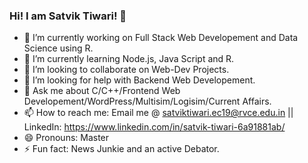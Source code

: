 ### Hi! I am Satvik Tiwari! 👋

- 🔭 I’m currently working on Full Stack Web Developement and Data Science using R.
- 🌱 I’m currently learning Node.js, Java Script and R.
- 👯 I’m looking to collaborate on Web-Dev Projects.
- 🤔 I’m looking for help with Backend Web Developement.
- 💬 Ask me about C/C++/Frontend Web Developement/WordPress/Multisim/Logisim/Current Affairs.
- 📫 How to reach me: Email me @ satviktiwari.ec19@rvce.edu.in || LinkedIn: https://www.linkedin.com/in/satvik-tiwari-6a91881ab/
- 😄 Pronouns: Master
- ⚡ Fun fact: News Junkie and an active Debator.
